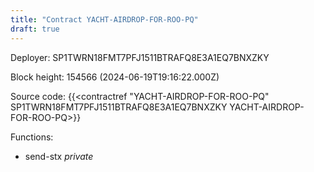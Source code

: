 ```yaml
---
title: "Contract YACHT-AIRDROP-FOR-ROO-PQ"
draft: true
---
```

Deployer: SP1TWRN18FMT7PFJ1511BTRAFQ8E3A1EQ7BNXZKY


 



Block height: 154566 (2024-06-19T19:16:22.000Z)

Source code: {{<contractref "YACHT-AIRDROP-FOR-ROO-PQ" SP1TWRN18FMT7PFJ1511BTRAFQ8E3A1EQ7BNXZKY YACHT-AIRDROP-FOR-ROO-PQ>}}

Functions:

* send-stx _private_

